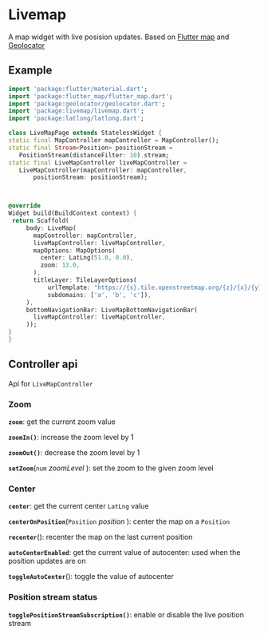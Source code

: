 # Livemap

A map widget with live posision updates. Based on [Flutter map](https://github.com/johnpryan/flutter_map) and [Geolocator](https://github.com/BaseflowIT/flutter-geolocator)

## Example

   ```dart
import 'package:flutter/material.dart';
import 'package:flutter_map/flutter_map.dart';
import 'package:geolocator/geolocator.dart';
import 'package:livemap/livemap.dart';
import 'package:latlong/latlong.dart';

class LiveMapPage extends StatelessWidget {
  static final MapController mapController = MapController();
  static final Stream<Position> positionStream = 
      PositionStream(distanceFilter: 10).stream;
  static final LiveMapController liveMapController =
      LiveMapController(mapController: mapController,
          positionStream: positionStream);

  

  @override
  Widget build(BuildContext context) {
    return Scaffold(
        body: LiveMap(
          mapController: mapController,
          liveMapController: liveMapController,
          mapOptions: MapOptions(
            center: LatLng(51.0, 0.0),
            zoom: 13.0,
          ),
          titleLayer: TileLayerOptions(
              urlTemplate: "https://{s}.tile.openstreetmap.org/{z}/{x}/{y}.png",
              subdomains: ['a', 'b', 'c']),
        ),
        bottomNavigationBar: LiveMapBottomNavigationBar(
          liveMapController: liveMapController,
        ));
  }
}
   ```

## Controller api

Api for `LiveMapController`

### Zoom

**`zoom`**: get the current zoom value

**`zoomIn()`**: increase the zoom level by 1

**`zoomOut()`**: decrease the zoom level by 1

**`setZoom`**(`num` *zoomLevel* ): set the zoom to the given zoom level

### Center

**`center`**: get the current center `LatLng` value

**`centerOnPosition`**(`Position` *position* ): center the map on a `Position`

**`recenter`**(): recenter the map on the last current position

**`autoCenterEnabled`**: get the current value of autocenter: used when the position updates are on

**`toggleAutoCenter`**(): toggle the value of autocenter

### Position stream status

**`togglePositionStreamSubscription()`**: enable or disable the live position stream




